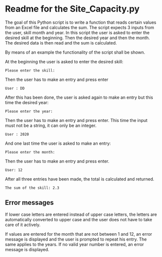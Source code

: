 Readme for the Site_Capacity.py
=================================

The goal of this Python script is to write a function that reads certain values from an Excel file and calculates the sum. The script expects 3 inputs from the user, skill month and year. In this script the user is asked to enter the desired skill at the beginning. Then the desired year and then the month. The desired data is then read and the sum is calculated. 

By means of an example the functionality of the script shall be shown.

At the beginning the user is asked to enter the desired skill: 
	
	Please enter the skill:

Then the user has to make an entry and press enter 
	 
	User : DD

After this has been done, the user is asked again to make an entry but this time the desired year:
	
	Please enter the year:

Then the user has to make an entry and press enter. This time the input must not be a string, it can only be an integer.
	
	User : 2020

And one last time the user is asked to make an entry:
	
	Please enter the month:

Then the user has to make an entry and press enter.
	
	User: 12

After all three entries have been made, the total is calculated and returned.

	The sum of the skill: 2.3

Error messages
---------------

If lower case letters are entered instead of upper case letters, the letters are automatically converted to upper case and the user does not have to take care of it actively. 

If values are entered for the month that are not between 1 and 12, an error message is displayed and the user is prompted to repeat his entry. The same applies to the years. If no valid year number is entered, an error message is displayed.

